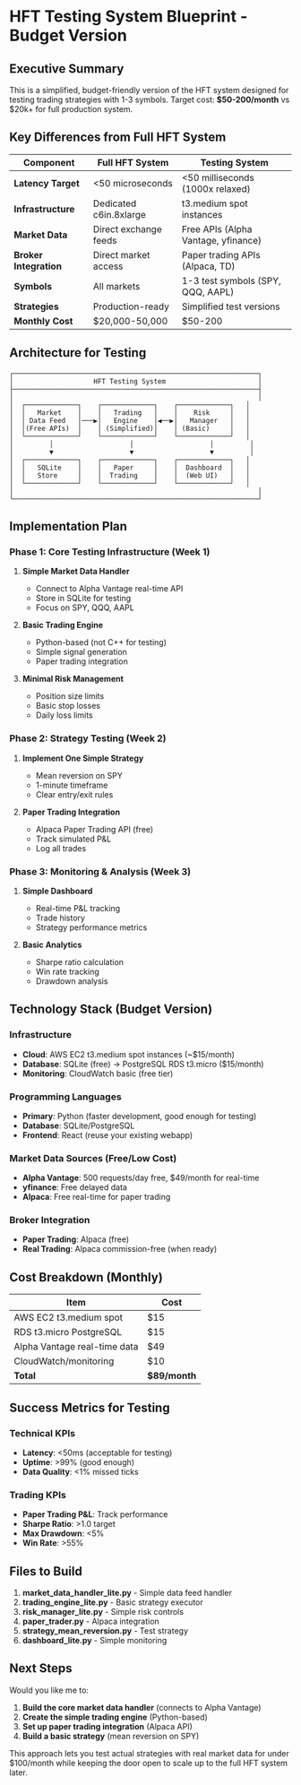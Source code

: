 # HFT Testing System Blueprint - Budget Version

## Executive Summary

This is a simplified, budget-friendly version of the HFT system designed for testing trading strategies with 1-3 symbols. Target cost: **$50-200/month** vs $20k+ for full production system.

## Key Differences from Full HFT System

| Component | Full HFT System | Testing System |
|-----------|----------------|----------------|
| **Latency Target** | <50 microseconds | <50 milliseconds (1000x relaxed) |
| **Infrastructure** | Dedicated c6in.8xlarge | t3.medium spot instances |
| **Market Data** | Direct exchange feeds | Free APIs (Alpha Vantage, yfinance) |
| **Broker Integration** | Direct market access | Paper trading APIs (Alpaca, TD) |
| **Symbols** | All markets | 1-3 test symbols (SPY, QQQ, AAPL) |
| **Strategies** | Production-ready | Simplified test versions |
| **Monthly Cost** | $20,000-50,000 | $50-200 |

## Architecture for Testing

```
┌─────────────────────────────────────────────────────────────┐
│                    HFT Testing System                       │
├─────────────────────────────────────────────────────────────┤
│                                                             │
│  ┌─────────────┐    ┌─────────────┐    ┌─────────────┐   │
│  │   Market    │    │   Trading   │    │    Risk     │   │
│  │ Data Feed   │───▶│   Engine    │◀──▶│   Manager   │   │
│  │(Free APIs)  │    │ (Simplified)│    │ (Basic)     │   │
│  └─────────────┘    └─────────────┘    └─────────────┘   │
│         │                   │                   │         │
│         ▼                   ▼                   ▼         │
│  ┌─────────────┐    ┌─────────────┐    ┌─────────────┐   │
│  │   SQLite    │    │   Paper     │    │  Dashboard  │   │
│  │   Store     │    │  Trading    │    │  (Web UI)   │   │
│  └─────────────┘    └─────────────┘    └─────────────┘   │
│                                                             │
└─────────────────────────────────────────────────────────────┘
```

## Implementation Plan

### Phase 1: Core Testing Infrastructure (Week 1)
1. **Simple Market Data Handler** 
   - Connect to Alpha Vantage real-time API
   - Store in SQLite for testing
   - Focus on SPY, QQQ, AAPL

2. **Basic Trading Engine**
   - Python-based (not C++ for testing)
   - Simple signal generation
   - Paper trading integration

3. **Minimal Risk Management**
   - Position size limits
   - Basic stop losses
   - Daily loss limits

### Phase 2: Strategy Testing (Week 2)
1. **Implement One Simple Strategy**
   - Mean reversion on SPY
   - 1-minute timeframe
   - Clear entry/exit rules

2. **Paper Trading Integration**
   - Alpaca Paper Trading API (free)
   - Track simulated P&L
   - Log all trades

### Phase 3: Monitoring & Analysis (Week 3)
1. **Simple Dashboard**
   - Real-time P&L tracking
   - Trade history
   - Strategy performance metrics

2. **Basic Analytics**
   - Sharpe ratio calculation
   - Win rate tracking
   - Drawdown analysis

## Technology Stack (Budget Version)

### Infrastructure
- **Cloud**: AWS EC2 t3.medium spot instances (~$15/month)
- **Database**: SQLite (free) → PostgreSQL RDS t3.micro ($15/month)
- **Monitoring**: CloudWatch basic (free tier)

### Programming Languages
- **Primary**: Python (faster development, good enough for testing)
- **Database**: SQLite/PostgreSQL
- **Frontend**: React (reuse your existing webapp)

### Market Data Sources (Free/Low Cost)
- **Alpha Vantage**: 500 requests/day free, $49/month for real-time
- **yfinance**: Free delayed data
- **Alpaca**: Free real-time for paper trading

### Broker Integration
- **Paper Trading**: Alpaca (free)
- **Real Trading**: Alpaca commission-free (when ready)

## Cost Breakdown (Monthly)

| Item | Cost |
|------|------|
| AWS EC2 t3.medium spot | $15 |
| RDS t3.micro PostgreSQL | $15 |
| Alpha Vantage real-time data | $49 |
| CloudWatch/monitoring | $10 |
| **Total** | **$89/month** |

## Success Metrics for Testing

### Technical KPIs
- **Latency**: <50ms (acceptable for testing)
- **Uptime**: >99% (good enough)
- **Data Quality**: <1% missed ticks

### Trading KPIs
- **Paper Trading P&L**: Track performance
- **Sharpe Ratio**: >1.0 target
- **Max Drawdown**: <5%
- **Win Rate**: >55%

## Files to Build

1. **market_data_handler_lite.py** - Simple data feed handler
2. **trading_engine_lite.py** - Basic strategy executor  
3. **risk_manager_lite.py** - Simple risk controls
4. **paper_trader.py** - Alpaca integration
5. **strategy_mean_reversion.py** - Test strategy
6. **dashboard_lite.py** - Simple monitoring

## Next Steps

Would you like me to:
1. **Build the core market data handler** (connects to Alpha Vantage)
2. **Create the simple trading engine** (Python-based)
3. **Set up paper trading integration** (Alpaca API)
4. **Build a basic strategy** (mean reversion on SPY)

This approach lets you test actual strategies with real market data for under $100/month while keeping the door open to scale up to the full HFT system later.